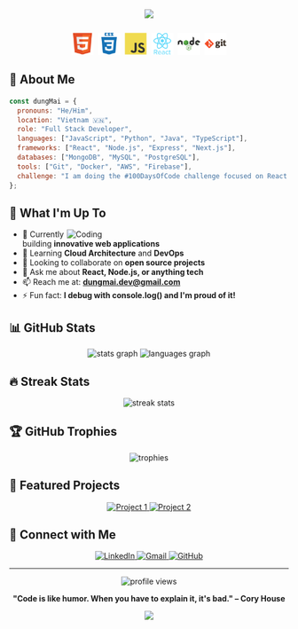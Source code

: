<h1 align="center">
  <img src="https://readme-typing-svg.herokuapp.com/?lines=Hello,+World!+👋;I'm+Dung+Mai;Full+Stack+Developer;Welcome+to+my+profile!&center=true&size=30">
</h1>

<div align="center">
  <img src="https://github.com/devicons/devicon/blob/master/icons/html5/html5-original.svg" title="HTML5" alt="HTML" width="40" height="40"/>&nbsp;
  <img src="https://github.com/devicons/devicon/blob/master/icons/css3/css3-plain-wordmark.svg" title="CSS3" alt="CSS" width="40" height="40"/>&nbsp;
  <img src="https://github.com/devicons/devicon/blob/master/icons/javascript/javascript-original.svg" title="JavaScript" alt="JavaScript" width="40" height="40"/>&nbsp;
  <img src="https://github.com/devicons/devicon/blob/master/icons/react/react-original-wordmark.svg" title="React" alt="React" width="40" height="40"/>&nbsp;
  <img src="https://github.com/devicons/devicon/blob/master/icons/nodejs/nodejs-original-wordmark.svg" title="NodeJS" alt="NodeJS" width="40" height="40"/>&nbsp;
  <img src="https://github.com/devicons/devicon/blob/master/icons/git/git-original-wordmark.svg" title="Git" alt="Git" width="40" height="40"/>
</div>

## 🚀 About Me

```javascript
const dungMai = {
  pronouns: "He/Him",
  location: "Vietnam 🇻🇳",
  role: "Full Stack Developer",
  languages: ["JavaScript", "Python", "Java", "TypeScript"],
  frameworks: ["React", "Node.js", "Express", "Next.js"],
  databases: ["MongoDB", "MySQL", "PostgreSQL"],
  tools: ["Git", "Docker", "AWS", "Firebase"],
  challenge: "I am doing the #100DaysOfCode challenge focused on React and Node.js"
};
```

## 🎯 What I'm Up To

<img align="right" alt="Coding" width="400" src="https://cdn.dribbble.com/users/1162077/screenshots/3848914/programmer.gif">

- 🔭 Currently building **innovative web applications**
- 🌱 Learning **Cloud Architecture** and **DevOps**
- 👯 Looking to collaborate on **open source projects**
- 💬 Ask me about **React, Node.js, or anything tech**
- 📫 Reach me at: **dungmai.dev@gmail.com**
- ⚡ Fun fact: **I debug with console.log() and I'm proud of it!**

## 📊 GitHub Stats

<div align="center">
  <img src="https://github-readme-stats.vercel.app/api?username=dungmai1&hide_title=false&hide_rank=false&show_icons=true&include_all_commits=true&count_private=true&disable_animations=false&theme=dracula&locale=en&hide_border=false" height="150" alt="stats graph"  />
  <img src="https://github-readme-stats.vercel.app/api/top-langs?username=dungmai1&locale=en&hide_title=false&layout=compact&card_width=320&langs_count=5&theme=dracula&hide_border=false" height="150" alt="languages graph"  />
</div>

## 🔥 Streak Stats
<div align="center">
  <img src="https://github-readme-streak-stats.herokuapp.com/?user=dungmai1&theme=dracula&hide_border=false" alt="streak stats"/>
</div>

## 🏆 GitHub Trophies
<div align="center">
  <img src="https://github-profile-trophy.vercel.app/?username=dungmai1&theme=dracula&no-frame=false&no-bg=false&margin-w=4" alt="trophies"/>
</div>

## 💼 Featured Projects

<div align="center">
  <a href="https://github.com/dungmai1/project1">
    <img src="https://github-readme-stats.vercel.app/api/pin/?username=dungmai1&repo=project1&theme=dracula" alt="Project 1"/>
  </a>
  <a href="https://github.com/dungmai1/project2">
    <img src="https://github-readme-stats.vercel.app/api/pin/?username=dungmai1&repo=project2&theme=dracula" alt="Project 2"/>
  </a>
</div>

## 🤝 Connect with Me

<div align="center">
  <a href="https://linkedin.com/in/dungmai">
    <img src="https://img.shields.io/badge/LinkedIn-0077B5?style=for-the-badge&logo=linkedin&logoColor=white" alt="LinkedIn"/>
  </a>
  <a href="mailto:dungmai.dev@gmail.com">
    <img src="https://img.shields.io/badge/Gmail-D14836?style=for-the-badge&logo=gmail&logoColor=white" alt="Gmail"/>
  </a>
  <a href="https://github.com/dungmai1">
    <img src="https://img.shields.io/badge/GitHub-100000?style=for-the-badge&logo=github&logoColor=white" alt="GitHub"/>
  </a>
</div>

---

<div align="center">
  <img src="https://komarev.com/ghpvc/?username=dungmai1&label=Profile%20views&color=0e75b6&style=flat" alt="profile views" />
  
  **"Code is like humor. When you have to explain it, it's bad." – Cory House**
</div>

<div align="center">
  <img src="https://capsule-render.vercel.app/api?type=waving&color=gradient&height=60&section=footer"/>
</div>
